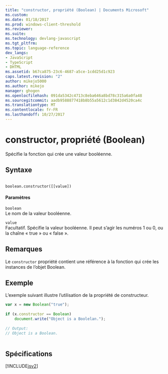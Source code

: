 ```yaml
---
title: "constructor, propriété (Boolean) | Documents Microsoft"
ms.custom: 
ms.date: 01/18/2017
ms.prod: windows-client-threshold
ms.reviewer: 
ms.suite: 
ms.technology: devlang-javascript
ms.tgt_pltfrm: 
ms.topic: language-reference
dev_langs:
- JavaScript
- TypeScript
- DHTML
ms.assetid: b67ca875-23c6-4687-a5ce-1cdd25d1c923
caps.latest.revision: "2"
author: mikejo5000
ms.author: mikejo
manager: ghogen
ms.openlocfilehash: 091da5342c4713c8eba646a8bd78c315a6a0fa48
ms.sourcegitcommit: aadb9588877418b8b55a5612c1d3842d4520ca4c
ms.translationtype: MT
ms.contentlocale: fr-FR
ms.lasthandoff: 10/27/2017
---
```

# <a name="constructor-property-boolean"></a>constructor, propriété (Boolean)
Spécifie la fonction qui crée une valeur booléenne.  
  
## <a name="syntax"></a>Syntaxe  
  
```  
  
boolean.constructor([[value])  
```  
  
#### <a name="parameters"></a>Paramètres  
 `boolean`  
 Le nom de la valeur booléenne.  
  
 `value`  
 Facultatif. Spécifie la valeur booléenne. Il peut s’agir les numéros 1 ou 0, ou la chaîne « true » ou « false ».  
  
## <a name="remarks"></a>Remarques  
 Le `constructor` propriété contient une référence à la fonction qui crée les instances de l’objet Boolean.  
  
## <a name="example"></a>Exemple  
 L’exemple suivant illustre l’utilisation de la propriété de constructeur.  
  
```JavaScript  
var x = new Boolean("true");  
  
if (x.constructor == Boolean)  
    document.write("Object is a Boolelan.");  
  
// Output:  
// Object is a Boolean.  
  
```  
  
## <a name="requirements"></a>Spécifications  
 [!INCLUDE[jsv2](../../javascript/reference/includes/jsv2-md.md)]